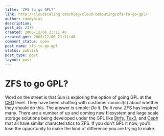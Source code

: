 ```yaml
---
title: 'ZFS to go GPL?'
link: http://cloudscaling.com/blog/cloud-computing/zfs-to-go-gpl/
author: randybias
description: 
post_id: 2374
created: 2008/12/06 21:11:40
created_gmt: 2008/12/06 21:11:40
comment_status: open
post_name: zfs-to-go-gpl
status: publish
post_type: post
layout: post
---
```


# ZFS to go GPL?

Word on the street is that Sun is exploring the option of going GPL at the [CEO](http://blogs.sun.com/jonathan/) level. They have been chatting with customer council(s) about whether they should do this. The answer is simple: _Do it. Do it now._ ZFS has inspired many. There are a number of up and coming new filesystem and large scale storage solutions being developed under the GPL like [Btrfs](http://en.wikipedia.org/wiki/Btrfs), [Tux3](http://en.wikipedia.org/wiki/Tux3), and [Ceph](http://en.wikipedia.org/wiki/Ceph) that all have similar characteristics to ZFS. If you don't GPL it now, you'll lose the opportunity to make the kind of difference you are trying to make.